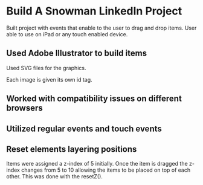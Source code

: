 # Build A Snowman LinkedIn Project

Built project with events that enable to the user to drag and drop items.
User able to use on iPad or any touch enabled device.  

## Used Adobe Illustrator to build items

Used SVG files for the graphics.

Each image is given its own id tag.

## Worked with compatibility issues on different browsers

## Utilized regular events and touch events

## Reset elements layering positions

Items were assigned a z-index of 5 initially.
Once the item is dragged the z-index changes from 5 to 10 allowing the items to be placed on top of each other. 
This was done with the resetZ().